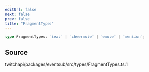 ```yaml
---
editUrl: false
next: false
prev: false
title: "FragmentTypes"
---
```


```ts
type FragmentTypes: "text" | "cheermote" | "emote" | "mention";
```

## Source

twitchapi/packages/eventsub/src/types/FragmentTypes.ts:1
